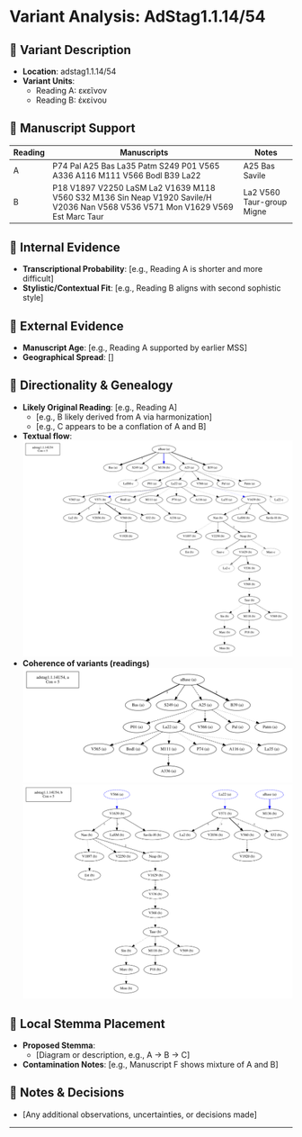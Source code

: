 # Variant Analysis: AdStag1.1.14/54

## 📌 Variant Description
- **Location**: adstag1.1.14/54
- **Variant Units**: 
  - Reading A: εκεῖνον
  - Reading B: ἐκείνου


## 🧬 Manuscript Support
| Reading | Manuscripts | Notes |
|--------|-------------|-------|
| A      | P74 Pal A25 Bas La35 Patm S249 P01 V565 A336 A116 M111 V566 Bodl B39 La22| A25 Bas Savile |
| B      |  P18 V1897 V2250 LaSM La2 V1639 M118 V560 S32 M136 Sin Neap V1920 Savile/H V2036 Nan V568 V536 V571 Mon V1629 V569 Est Marc Taur| La2 V560 Taur-group Migne |

## 🧠 Internal Evidence
- **Transcriptional Probability**: [e.g., Reading A is shorter and more difficult]
- **Stylistic/Contextual Fit**: [e.g., Reading B aligns with second sophistic style]

## 🧭 External Evidence
- **Manuscript Age**: [e.g., Reading A supported by earlier MSS]
- **Geographical Spread**: []

## 🔄 Directionality & Genealogy
- **Likely Original Reading**: [e.g., Reading A]
  - [e.g., B likely derived from A via harmonization]
  - [e.g., C appears to be a conflation of A and B]
- **Textual flow**:
![Ad Stag 1.1.14/54](flow/adstag1.1.14U54-textual-flow.svg "Ad Stag 1.1.14/54 textual flow")
- **Coherence of variants (readings)**
![Ad Stag 1.1.14/54Ra](attestations/adstag1.1.14U54Ra-coherence-attestations.svg "Ad Stag 1.1.14/54Ra")
![Ad Stag 1.1.14/54Rb](attestations/adstag1.1.14U54Rb-coherence-attestations.svg "Ad Stag 1.1.14/54Rb")

## 🌿 Local Stemma Placement
- **Proposed Stemma**:
  - [Diagram or description, e.g., A → B → C]
- **Contamination Notes**: [e.g., Manuscript F shows mixture of A and B]

## 📝 Notes & Decisions
- [Any additional observations, uncertainties, or decisions made]

---